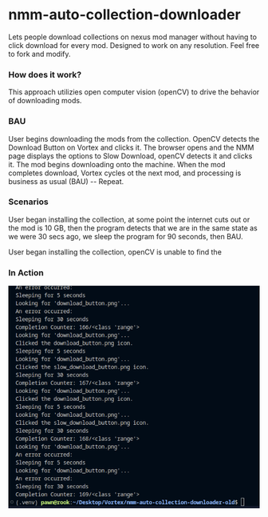 # nmm-auto-collection-downloader
Lets people download collections on nexus mod manager without having to click download for every mod. Designed to work on any resolution. Feel free to fork and modify.


### How does it work?
This approach utilizies open computer vision (openCV) to drive the behavior of downloading mods. 

### BAU
User begins downloading the mods from the collection. OpenCV detects the Download Button on Vortex and clicks it. The browser opens and the NMM page displays the options to Slow Download, openCV detects it and clicks it. The mod begins downloading onto the machine. When the mod completes download, Vortex cycles ot the next mod, and processing is business as usual (BAU) -- Repeat.

### Scenarios
User began installing the collection, at some point the internet cuts out or the mod is 10 GB, then the program detects that we are in the same state as we were 30 secs ago, we sleep the program for 90 seconds, then BAU.

User began installing the collection, openCV is unable to find the 


### In Action

![Processed 169 Mods without Failure](/assets/image.png?raw=true "Processed 169 Mods without Failure")


